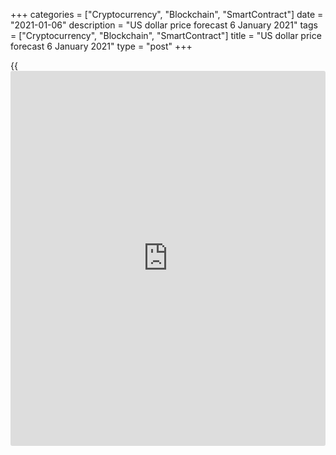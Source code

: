 +++
categories = ["Cryptocurrency", "Blockchain", "SmartContract"]
date = "2021-01-06"
description = "US dollar price forecast 6 January 2021"
tags = ["Cryptocurrency", "Blockchain", "SmartContract"]
title = "US dollar price forecast 6 January 2021"
type = "post"
+++

{{<iframe id="large-banner" src="https://www.bounty.group/#slide=7.0" width="100%" height="600" scrolling="no" style="border: 0px solid rgb(216, 221, 230); border-radius: 3px;">}}

2021-01-06

2021-01-06

Run, Dollar, run! Forecast as of 06.01.2021Dmitri Demidenko

While Georgia counts election votes, the EURUSD traders forgot about the
pandemic. Regardless of who wins, the [S&P 500][1] should continue the
rally, and global risk appetite will rise. How will the dollar react?
Let us discuss the Forex outlook and make up a [EURUSD][2] trading plan.

## Quarterly US dollar fundamental forecast

Do not make hasty decisions! The [EURUSD][2] pair is trading around
level 1.23 but doesn’t rise higher, expecting Georgia's voting results.
The Republicans’ victory will restore the status quo supporting the
growth of large US tech companies, which are now concerned about
tightening tax laws under Joe Biden. The triumph of Democrats will
increase the likelihood of additional fiscal stimulus, a reflationary
environment, supporting the stock indexes. The [S&P 500][1] should
continue rally anyway. If so, the US dollar bulls will step back.

Donald Trump is making weak attempts to stay in power, which results in
a division of opinion among Republicans. Some members of the Republican
party believe that Trump will be responsible in case the Elephants lose.
Traders realize that Trump’s attempts to overturn the election are
groundless so, the greenback will hardly start a correction up.
Investors still remember the slogan ‘what is good for Trump is good for
the dollar,’ and Trump is in trouble now.

Regardless of Georgia's election results, the US fiscal [policy](https://www.fintechee.com/policy/) will
remain stimulating, and the monetary [policy](https://www.fintechee.com/policy/) – ultra-easy. Federal
Reserve Bank of Chicago President Charles Evans says monetary [policy](https://www.fintechee.com/policy/)
needs to focus on the economy and that Fed officials should turn to
regulatory tools if they see any problems in the stock market related
to, for example, the risks of financial instability or bubbles. The
Federal Reserve is not going to change its stance, and the ‘blue wave’
could push the [S&P 500][1] even higher. The [EURUSD][2] bears can do
nothing but run.

US politics has distracted [investor](https://www.fintechee.com/tutorial-for-forex-trading/investor-mode/)s' attention from the coronavirus for
a while. According to the World Bank’s forecasts, if vaccination yields
positive results, global GDP will expand by 4% in 2021. If vaccines are
not effective, the global economy will grow by 1.6%. The first gauge was
lowered by 0.2% compared to the data reported in June, which results
from the second COVID-19 wave and associated lockdowns.

### World Bank’s forecasts



 _Source_ _: Financial Times_

The World Bank lowered its forecasts for euro-area GDP in 2021 from 4.5%
to 3.6%, the expected US GDP growth is down from 4% to 3.5%. The growth
gap is narrowing, which is a bearish factor for the [EURUSD][2] in the
middle term. The euro rally might end in the first quarter already. The
matter is how far the pair will rise before it starts consolidation or a
correction.

The uptrend is strong in the meanwhile. The Fed will hardly hike the
interest rate before 2024. Neither the status quo in Congress nor a
‘blue wave’ will stop the US stock indexes' rally. Besides, [investor](https://www.fintechee.com/tutorial-for-forex-trading/investor-mode/)s
are not concerned about an increase in COVID-19 cases or the record
number of hospitalizations in the USA. Yes, humankind could face the
third and the fourth pandemic waves, but vaccination will eventually
help to win the battle with the coronavirus.

### Quarterly [EURUSD][2] trading plan

I reckon the [S&P 500][1] could hit its all-time highs, and the
[EURUSD][2] should be up to 1.25-1.27 in the first quarter. It is still
relevant to buy the euro versus the US dollar.



## Price chart of EURUSD in real time mode

The content of this article reflects the author’s opinion and does not
necessarily reflect the official position of LiteForex. The material
published on this page is provided for informational purposes only and
should not be considered as the provision of investment advice for the
purposes of Directive 2004/39/EC.

Rate this article:

{{value}}

( {{count}} {{title}} )

   1. my.liteforex.com/trading/chart?symbol=SPX&returnUrl=true
   2. my.liteforex.com/trading/chart?symbol=EURUSD&returnUrl=true